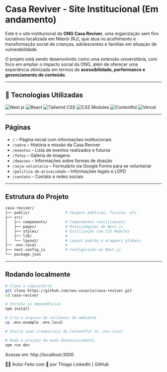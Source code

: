 # Casa Reviver - Site Institucional (Em andamento)

Este é o site institucional da **ONG Casa Reviver**, uma organização sem fins lucrativos localizada em Niterói (RJ), que atua no acolhimento e transformação social de crianças, adolescentes e famílias em situação de vulnerabilidade.

O projeto está sendo desenvolvido como uma extensão universitária, com foco em ampliar o impacto social da ONG, além de oferecer uma experiência otimizada em termos de **acessibilidade, performance e gerenciamento de conteúdo**.

---

## 🚀 Tecnologias Utilizadas

![Next.js](https://img.shields.io/badge/Next.js-000?style=for-the-badge&logo=nextdotjs&logoColor=white)
![React](https://img.shields.io/badge/React-20232A?style=for-the-badge&logo=react&logoColor=61DAFB)
![Tailwind CSS](https://img.shields.io/badge/Tailwind_CSS-38B2AC?style=for-the-badge&logo=tailwind-css&logoColor=white)
![CSS Modules](https://img.shields.io/badge/CSS%20Modules-264de4?style=for-the-badge&logo=css3&logoColor=white)
![Contentful](https://img.shields.io/badge/Contentful-2478CC?style=for-the-badge&logo=contentful&logoColor=white)
![Vercel](https://img.shields.io/badge/Vercel-000?style=for-the-badge&logo=vercel&logoColor=white)

---

## Páginas

- `/` – Página inicial com informações institucionais
- `/sobre` – História e missão da Casa Reviver
- `/eventos` – Lista de eventos realizados e futuros
- `/fotos` – Galeria de imagens
- `/doacoes` – Informações sobre formas de doação
- `/seja-voluntario` – Formulário via Google Forms para se voluntariar
- `/politica-de-privacidade` – Informações legais e LGPD
- `/contato` – Contato e redes sociais

---

## Estrutura do Projeto

```bash
casa-reviver/
├── public/                # Imagens públicas, favicon, etc.
├── src/
│   ├── components/        # Componentes reutilizáveis
│   ├── pages/             # Rotas/páginas do Next.js
│   ├── styles/            # Estilização com CSS Modules
│   ├── lib/               # 
│   └── layout/            # Layout padrão e wrappers globais
├── .env.local             # 
├── next.config.js         # Configuração do Next.js
└── package.json


```
---

## Rodando localmente

```bash
# Clone o repositório
git clone https://github.com/seu-usuario/casa-reviver.git
cd casa-reviver

# Instale as dependências
npm install

# Crie o arquivo de variáveis de ambiente
cp .env.example .env.local

# Insira suas credenciais do Contentful no .env.local

# Rode o projeto em modo desenvolvimento
npm run dev
```
Acesse em: http://localhost:3000

👨‍💻 Autor
Feito com 💙 por Thiago
LinkedIn | GitHub
